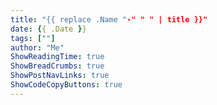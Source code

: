 ```yaml
---
title: "{{ replace .Name "-" " " | title }}"
date: {{ .Date }}
tags: [""] 
author: "Me"
ShowReadingTime: true
ShowBreadCrumbs: true
ShowPostNavLinks: true
ShowCodeCopyButtons: true
---
```


